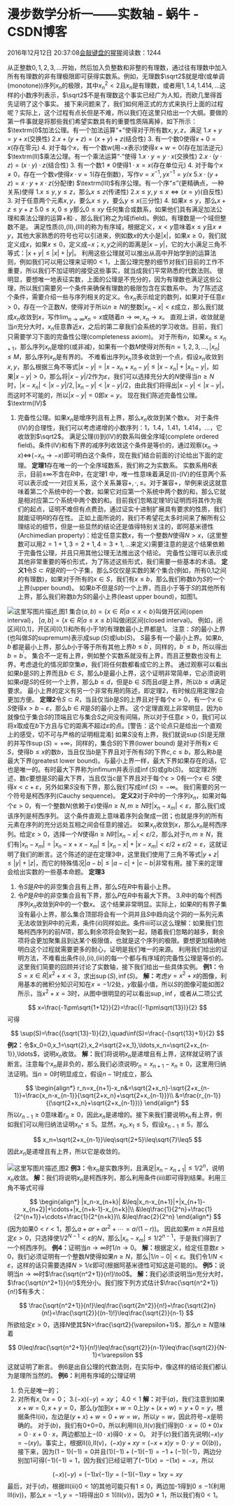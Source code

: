 
# 漫步数学分析一——实数轴 - 蜗牛 - CSDN博客


2016年12月12日 20:37:08[会敲键盘的猩猩](https://me.csdn.net/u010182633)阅读数：1244


从正整数$0,1,2,3,\ldots$开始，然后加入负整数和非整的有理数，通过往有理数中加入所有有理数的非有理极限即可获得实数系。例如，无理数$\sqrt2$就是增(或单调(monotone))序列$x_n$的极限，其中$x_n^2<2$且$x_n$是有理数，或者用$1,1.4,1.414,\ldots$这样的小数序列表示，$\sqrt2$不是有理数这个事实已经广为人知，而欧几里得首先证明了这个事实。
接下来问题来了，我们如何用正式的方式来执行上面的过程呢？实际上，这个过程有点长但是不难，所以我们在这里只给出一个大纲。要做的第一件事就是将那些我们希望实数具有的重要性质隔离掉，如下所示：
$\textrm(I)$加法公理。有一个加法运算“+”使得对于所有数$x,y,z$，满足
1.$x+y=y+x$(交换性)
2.$x+(y+z)=(x+y)+z$(结合性)
3. 有一个数0使得$x+0=x$(存在零元)
4. 对于每个$x$，有一个数$w$(用$-x$表示)使得$x+w=0$(存在加法逆元)
$\textrm(II)$乘法公理。有一个乘法运算“$\cdot$”使得
1.$x\cdot y=y\cdot x$(交换性)
2.$x\cdot(y\cdot z)=(x\cdot y)\cdot z$(结合性)
3. 有一个数$1\neq0$使得$1\cdot x=x$(存在单位元)
4. 对于每个$x\neq0$，存在一个数$v$使得$x\cdot v=1$(存在倒数)，写作$v=x^{-1},yx^{-1}=y/x$
5.$x\cdot(y+z)=x\cdot y+x\cdot z$(分配律)
$\textrm(III)$有序公理。有一个序“$\leq$”(更精确点，一种关系)使得
1.$x\leq y,y\leq z$，那么$x\leq z$(传递性)
2.$x\leq y,y\leq x\Leftrightarrow(x=y)$(自反性)
3. 对于任意两个元素$x,y$，要么$x\leq y$，要么$y\leq x$(三分性)
4. 如果$x\leq y$，那么$x+z\leq y+z$
5.$0\leq x,0\leq y$那么$0\leq xy$
任何集合或数系，如果他们具有满足加法公理和乘法公理的运算+和$\cdot$，那么我们称之为域(field)。例如，有理数是一个域但整数不是。
满足性质$\textrm{(I),(II),(III)}$的称为有序域，根据定义，$x<y$意味着$x\leq y$且$x\neq y$，其他大家熟悉的符号也可以引进来，例如数$x$的大小是$|x|$，如果$x\geq0$，我们就定义成$x$，如果$x\leq0$，定义成$-x$；$x,y$之间的距离是$|x-y|$，它的大小满足三角不等式：$|x+y|\leq|x|+|y|$。
利用这些公理就可以推出从高中开始学到的运算法则，例如我们可以用公理来证明$0<1$，上面公理完整的细节对我们目前的工作不重要，所以我们不加证明的接受这些事实，就当成我们平常熟悉的代数法则。
很明显，要想唯一地表征实数，上面的公理是不充分的，因为有理数也满足这些公理，所以我们需要另一个条件来确保有理数的极限包含在实数系中。
为了陈述这个条件，需要介绍一些与序列相关的定义。令$x_n$表示给定的数列，如果对于任意$\varepsilon>0$，存在一个正数$N$，使得对于所以$n\geq N$的整数$|x_n-x|<\varepsilon$成立，那么我们就成$x_n$收敛到$x$，写作$\lim_{n\to\infty}x_n=x$或随着$n\to\infty,x_n\to x$。
直观上讲，收敛就是当$n$充分大时，$x_n$任意靠近$x$，之后的第二章我们会系统的学习收敛。目前，我们只需要学习下面的完备性公理(completeness axiom)。
对于所有$n$，如果$x_n\leq x_{n+1}$，那么序列$x_n$是增的(或非减)，如果有一个数$M$使得对所有$n=1,2,3,\ldots,|x_n|\leq M$，那么序列$x_n$是有界的。
不难看出序列$x_n$顶多收敛到一个点，假设$x_n$收敛到$x,y$，那么根据三角不等式$|x-y|=|x-x_n+x_n-y|\leq|x-x_n|+|x_n-y|$，如果$|x-y|>0$，那么将$|x-y|/2$作为$\varepsilon$，我们可以选择充分大的$N$使得当$n\geq N$时，$|x-x_n|<|x-y|/2,|x_n-y|<|x-y|/2$，由此我们将得出$|x-y|<|x-y|$，而这时不可能的，所以$|x-y|=0$即$x=y$。
现在我们陈述完备性公理。
$\textrm(IV)$
1. 完备性公理。如果$x_n$是增序列且有上界，那么$x_n$收敛到某个数$x$。
对于条件$\textrm{(IV)}$的合理性，我们可以考虑递增的小数序列：1，1.4，1.41，1.414，$\ldots$，它收敛到$\sqrt2$。
满足公理$\textrm{(I)}$到$\textrm{(IV)}$的数系叫做全序域(complete ordered field)。条件$\textrm{(IV)}$和有下界的减序列收敛这个条件是等价的，通过观察$(x_n\to x)$$\Leftrightarrow$$(-x_n\to-x)$即可明白这个条件，现在我们结合前面的讨论给出下面的定理。
$\textbf{定理1}$存在唯一的一个全序域数系，我们称之为实数系。
实数系用$R$表示，目前$\pm\infty$不含在$R$中，在定理1 中，唯一性意味着满足$\textrm{(I)-(IV)}$的任意两个系可以表示成一一对应关系，这个关系兼容$+,\cdot,\leq$。对于兼容+，举例来说这就意味着第二个系统中的一个数，如果它对应第一个系统中两个数的和，那么它就是相对应第二个系统中两个数的和。目前我们忽略定理1的证明而将其作为我们的起点，证明不难但有点费劲，通过证实十进制扩展具有要求的性质，我们就能证明$R$的存在性。
正如上面所说的，我们不希望花太多时间来了解所有公理结论的细节，但是一些显然的结论还是值得特别关注的，即阿基米德性(Archimedian property)：给定任意实数$x$，有一个整数$N$使得$N>x$，(这里整数可以用$2=1+1,3=2+1,4=3+1,\ldots$来定义)需要注意的是这个结果依赖于完备性公理，并且只用其他公理无法推出这个结论。
完备性公理可以表示成其他非常重要的等价形式，为了陈述这些形式，我们需要一些基本的术语。
$\textbf{定义1}$令$S\subset R$是$R$的一个子集，那么$S$仅仅是实数的某个集合(例如，所有0,1之间的有理数)，如果对于所有的$x\in S$，我们有$x\leq b$，那么我们称数$b$为$S$的一个上界(upper bound)。
如果$b$不但是$S$的一个上界，而且小于等于$S$的其他所有上界，那么我们称数$b$为$S$的最小上界(least upper bound)，如图1。

![这里写图片描述](https://img-blog.csdn.net/20161212203252330?watermark/2/text/aHR0cDovL2Jsb2cuY3Nkbi5uZXQvdTAxMDE4MjYzMw==/font/5a6L5L2T/fontsize/400/fill/I0JBQkFCMA==/dissolve/70/gravity/SouthEast)[ ](https://img-blog.csdn.net/20161212203252330?watermark/2/text/aHR0cDovL2Jsb2cuY3Nkbi5uZXQvdTAxMDE4MjYzMw==/font/5a6L5L2T/fontsize/400/fill/I0JBQkFCMA==/dissolve/70/gravity/SouthEast)
图1
集合$(a,b)=\{x\in R|a<x<b\}$叫做开区间(open interval)，
$[a,b]=\{x\in R|a\leq x\leq b\}$叫做闭区间(closed interval)。
例如，闭区间[0,1]，开区间(0,1)和所有小于1的有理数最小上界都是1。
注意：$S$的最小上界(也叫做$S$的supremum)表示成$\sup(S)$或$\text{lub}(S)$。
$S$最多有一个最小上界。如果$b,b^{'}$都是最小上界，那么$b$小于等于所有其他上界$b\leq b^{'}$，同样的，$b^{'}\leq b$，所以得出$b=b^{'}$。
集合不一定有上界，例如整个实数系就没有上界，而且正整数也没有上界，考虑退化的情况即空集$\emptyset$，我们将任何数都看成它的上界。
通过观察可以看出如果$b$是$S$的上界而且$b\in S$，那么$b$是最小上界，这个证明非常简单，它必须说明如果$d$是$S$的任何一个上界，那么$b\leq d$，但是$b\in S$而且$d$是上界，所以$b\leq d$满足要求。
最小上界的定义有另一个非常有用的陈述，即定理2，有时候应用定理2会更加方便。
$\textbf{定理2}$令$S\subset R$，当且仅当$b$是$S$的上界且对于每个$\varepsilon>0$，有一个$x\in S$使得$x>b-\varepsilon$，那么$b\in R$是$S$的最小上界。
这个定理直观上非常明显，因为$b$就像位于集合$S$的顶端且它与集合$S$之间没有间隔，所以对于任意$\varepsilon>0$，我们可以将$x$取成在$b$下方且与它的距离不超过$\varepsilon$的点。[警告：这个论点只是给出一个直观上的感受，切不可与严格的证明相混淆]
如果$S$没有上界，我们就说$\sup(S)$是无限的并写作$\sup(S)=+\infty$，同样的，集合$S$的下界(lower bound) 是对于所有$x\in S$，使得$b\leq x$的数$b$，当且仅当$b$是下界且对于所有$S$的下界$c,c\leq b$，那么称$b$是最大下界(greatest lower bound)。与最小上界一样，最大下界如果存在的话，它也是唯一的。有时最大下界称为infimum并表示成$\inf(S)$或$\text{glb}(S)$。 如定理2所述，数$c$要想是$S$的最大下界，当且仅当$c$是下界且对于每个$\varepsilon>0$有一个$x\in S$使得$x<c+\varepsilon$，另外如果$S$没有下界，那么我们写成$\inf(S)=-\infty$。
我们需要的另一个符号是柯西序列(Cauchy sequence)。
$\textbf{定义2}$对于$R$中的一个序列$x_n$，如果对每个$\varepsilon>0$，有一个整数$N$(依赖于$\varepsilon$)使得$n\geq N,m\geq N$时$|x_n-x_m|<\varepsilon$，那么我们成该序列是柯西序列。
这个条件直观上意味着序列会聚成一团；也就是序列的所有元素在序列的充分远处互相之间会任意的接近。
如果$x_n$收敛到$x$，那么$x_n$是柯西序列。给定$\varepsilon>0$，选择一个$N$使得$n\geq N$时$|x_n-x|<\varepsilon/2$，那么对于$n,m\geq N$，我们有$|x_n-x_m|=|x_n-x+x-x_m|\leq|x_n-x|+|x-x_m|<\varepsilon/2+\varepsilon/2=\varepsilon$，这就证明了我们的断言。这个陈述的逆在定理3中，这里我们使用了三角不等式$|y+z|\leq|y|+|z|$，而它的特殊情况$|a-b|\leq|a-c|+|c-b|$非常有用。接下来的定理会给出实数的一些基本命题。
$\textbf{定理3}$
1. 令$S$是$R$中的非空集合且有上界，那么$S$在$R$中有最小上界。
2. 令$P$是$R$中的非空集合且有下界，那么$P$在$R$中有最大下界。
3.$R$中的每个柯西序列$x_n$收敛到$R$中的一个数$x$。
这个结果非常明显。实际上，如果$R$的有界子集没有最小上界，那么集合顶部将会有一个洞并且$S$中趋向这个洞的一系列元素无法收敛到$R$中的元素，条件$\textrm{(ii)}$同样如此。条件$\textrm{iii}$可以这么理解：如果我们忽略柯西序列的前$N$项，那么剩余项将会聚到一起，随着我们忽略的越多，剩余项将会更加聚集且到达某个极限值，也就是这个序列的极限。要想更加精确地明白这个过程就需要更多的耐心，证明是我们唯一的来源。
利用我们给出的证明方法，不难看出条件$\textrm{(i),(ii),(iii)}$的每一个都与有序域的完备性公理是等价的。
这里我们简要的回顾并讨论了实数轴，接下我们给出一些具体实例。
$\textbf{例1：}$令$S={x\in R|x^2+x<3}$，求出$\sup(S),\inf(S)$。
$\textbf{解：}$考虑$y=x^2+x$的图像，利用基本的微积分知识可知在$x=-1/2$处，$y$取最小值，所以$S$的图像可能如图2所示，当$x^2+x=3$时，从图中很明显的可以看出$\sup,\inf$，或者从二项公式

$$
x=\frac{-1\pm\sqrt{1+12}}{2}=\frac{(-1\pm\sqrt{13})}{2}
$$
可得

$$
\sup(S)=\frac{(\sqrt{13}-1)}{2},\quad\inf(S)=\frac{-(\sqrt{13}+1)}{2}
$$
$\textbf{例2：}$令$x_0=0,x_1=\sqrt{2},x_2=\sqrt{2+x_1},\ldots,x_n=\sqrt{2+x_{n-1}},\ldots$，说明$x_n$收敛。
$\textbf{解：}$我们将说明$x_n$是递增且有上界，这样就证明了该断言。注意每个$x_n$是非负的，那么我们必须说明$r_n=x_{n+1}-x_n\geq0$，这里用归纳法证明。当$n=0$时明显成立，假设$n-1$时成立，那么

$$
\begin{align*}
r_n=x_{n+1}-x_n&=\sqrt{2+x_n}-\sqrt{2+x_{n-1}}=\frac{x_n-x_{n-1}}{\sqrt{2+x_n}+\sqrt{2+x_{n-1}}}\\
&=\frac{r_{n-1}}{(\sqrt{2+x_n}+\sqrt{2+x_{n-1}})}
\end{align*}
$$
所以$r_{n-1}\geq0$意味着$r_n\geq0$，因此$x_n$是递增的。接下来我们要说明$x_n$有上界，例如我们可以用归纳法证明$x_{n^*}\leq5$。显然，$x_0,x_1\leq5$，假设$x_{n-1}\leq5$，那么

$$
x_n=\sqrt{2+x_{n-1}}\leq\sqrt{2+5}\leq\sqrt{7}\leq5
$$
因此$x_n$是递增且有上界，所以它是收敛的。

![这里写图片描述](https://img-blog.csdn.net/20161212203357250?watermark/2/text/aHR0cDovL2Jsb2cuY3Nkbi5uZXQvdTAxMDE4MjYzMw==/font/5a6L5L2T/fontsize/400/fill/I0JBQkFCMA==/dissolve/70/gravity/SouthEast)[ ](https://img-blog.csdn.net/20161212203357250?watermark/2/text/aHR0cDovL2Jsb2cuY3Nkbi5uZXQvdTAxMDE4MjYzMw==/font/5a6L5L2T/fontsize/400/fill/I0JBQkFCMA==/dissolve/70/gravity/SouthEast)
图2
$\textbf{例3：}$令$x_n$是实数序列，且满足$|x_n-x_{n+1}|\leq1/2^n$，说明$x_n$收敛。
$\textbf{解：}$我们将说明$x_n$是柯西序列，那么利用条件$\textrm{(iii)}$即可得到结果。利用三角不等式可得

$$
\begin{align*}
|x_n-x_{n+k}|
&\leq|x_n-x_{n+1}|+|x_{n+1}-x_{n+2}|+\cdots+|x_{n+k-1}-x_{n+k}|\\
&\leq\frac{1}{2^n}+\frac{1}{2^{n+1}}+\cdots+\frac{1}{2^{n+k}}\\
&\leq\frac{2}{2^n}
\end{align*}
$$
(因为如果$0<r<1$，那么$a+ar+ar^2+\cdots=a/(1-r)$)。
因此如果$m\geq n$并且给定$\varepsilon>0$，只选择使$1/2^{N-1}<\varepsilon$的$N$，那么$|x_n-x_m|\leq1/2^{n-1}$，于是我们得到了一个柯西序列。
$\textbf{例4：}$证明当$n\to\infty$时$1/n\to0$。
$\textbf{解：}$根据定义，给定任意数$\varepsilon>0$，我们必须证明有一个整数$N$使得如果$n\geq N$，那么$|1/n-0|<\varepsilon$。我们令$1/N<\varepsilon$，这样的话只需要选择$N>1/\varepsilon$即可(根据阿基米德性可知这是可能的)。
$\textbf{例5：}$说明当$n\to\infty$时$\frac{\sqrt{n^2+1}}{n!}\to0$。
$\textbf{解：}$我们必须说明当$n$充分大时，$\frac{\sqrt{n^2+1}}{n!}$充分小。我们按下列方式估计$\frac{\sqrt{n^2+1}}{n!}$有多大：

$$
\frac{\sqrt{n^2+1}}{n!}\leq\frac{\sqrt{2n^2}}{n!}=\frac{\sqrt{2}n}{n!}=\frac{\sqrt{2}}{(n-1)!}\leq\frac{\sqrt{2}}{n-1}
$$
所欲给定$\varepsilon>0$，选择$N$使其$N>\frac{\sqrt2}{\varepsilon+1}$，那么$n\geq N$意味着

$$
0\leq\frac{\sqrt{n^2+1}}{n!}\leq\frac{\sqrt{2}}{n-1}\leq\frac{\sqrt{2}}{N-1}<\varepsilon
$$
这就证明了断言。
例6是出自公理的代数法则，在实际中，像这样的结论我们都认为是理所当然的。
$\textbf{例6：}$利用有序域的公理证明
1. 负元是唯一的；
2. 对所有$x,0x=0$；
3.$(-x)(-y)=xy$；
4.$0<1$
$\textbf{解：}$对于$(a)$，我们注意到如果$x+w=0,x+y=0$，那么($y$加到$x+w=0$上)$y+(x+w)=y+0=y$，根据条件$\textrm{I(ii)}$，左边是$(y+x)+w=0+w=w$，所以$y=w$，因此符号$-x$是明确的。
对于$(b)$，我们有0+0=0，所以利用$\textrm{II(i),II(v)}$我们得到$0\cdot x=(0+0)x=0\cdot x+0\cdot x$，两边都加上$-(0\cdot x)$得$0\cdot x=0$。
对于$(c)$我们首先说明$(-x)y=-(xy)$。事实上，根据$\textrm{II(i),II(v)}$，$(-x)y+xy=(-x+x)y=0\cdot y=0$($(b)$)，接下来，因为$(1-1)(-1)=0$并且$(1)(-1)+(-1)(-1)=-1+(-1)(-1)$，两边分别加1可得$(-1)(-1)=1$，因为我们已经证明了$(-1)(x)=-(1x)=-x$，所以

$$
(-x)(-y)=(-1)x(-1)y=(-1)(-1)xy=1xy=xy
$$
最后，对于$(d)$，根据$\textrm{III(iii)}$$0<1$的其他可能只有$1\leq0$，两边加-1得到$0\leq-1$(利用$\textrm{III(iv)}$)，那么$x=-1,y=-1$将得出$0\leq1$($\textrm{III(v)}$)，因为$0\neq1$，所以我们有$0<1$。

